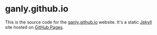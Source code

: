 # ganly.github.io

This is the source code for the [ganly.github.io](http://ganly.github.io) website.
It's a static [Jekyll](https://jekyllrb.com) site hosted on [GitHub Pages](https://pages.github.com).


